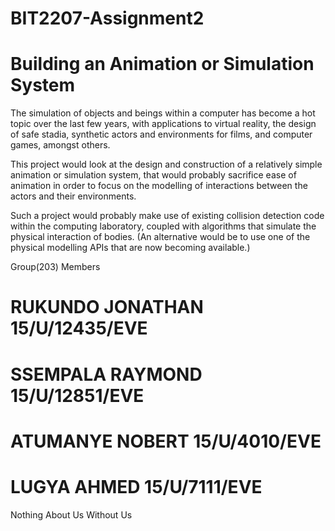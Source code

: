 # BIT2207-Assignment2
# Building an Animation or Simulation System

The simulation of objects and beings within a computer has become a hot topic over the last few years, with applications to        virtual reality, the design of safe stadia, synthetic actors and environments for films, and computer games, amongst others. 

This project would look at the design and construction of a relatively simple animation or simulation system, that would probably sacrifice ease of animation in order to focus on the modelling of interactions between the actors and their environments.

Such a project would probably make use of existing collision detection code within the computing laboratory, coupled with algorithms that simulate the physical interaction of bodies. (An alternative would be to use one of the physical modelling APIs that are now becoming available.)

Group(203) Members
# RUKUNDO JONATHAN 	15/U/12435/EVE
# SSEMPALA RAYMOND 	15/U/12851/EVE
# ATUMANYE NOBERT 	15/U/4010/EVE
# LUGYA AHMED 	    15/U/7111/EVE

Nothing About Us Without Us
